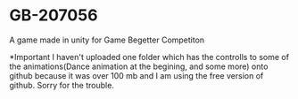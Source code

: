 # GB-207056
A game made in unity for Game Begetter Competiton


*Important   I haven't uploaded one folder which has the controlls to some of the animations(Dance animation at the begining, and some more)  onto github because it was over 100 mb and I am using the free version of github. Sorry for the trouble.
